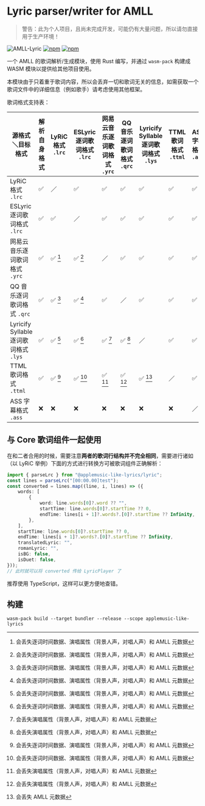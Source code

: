 # Lyric parser/writer for AMLL

> 警告：此为个人项目，且尚未完成开发，可能仍有大量问题，所以请勿直接用于生产环境！

![AMLL-Lyric](https://img.shields.io/badge/Lyric-%23FB8C84?label=Apple%20Music-like%20Lyrics&labelColor=%23FB5C74)
[![npm](https://img.shields.io/npm/dt/%40applemusic-like-lyrics/lyric)](https://www.npmjs.com/package/@applemusic-like-lyrics/lyric)
[![npm](https://img.shields.io/npm/v/%40applemusic-like-lyrics%2Flyric)](https://www.npmjs.com/package/@applemusic-like-lyrics/lyric)

一个 AMLL 的歌词解析/生成模块，使用 Rust 编写，并通过 `wasm-pack`
构建成 WASM 模块以提供给其他项目使用。

本模块由于只着重于歌词内容，所以会丢弃一切和歌词无关的信息，如需获取一个歌词文件中的详细信息（例如歌手）请考虑使用其他框架。

歌词格式支持表：

| 源格式＼目标格式                      | 解析自身格式 | LyRiC 格式 `.lrc` | ESLyric 逐词歌词格式 `.lrc` | 网易云音乐逐词歌词格式 `.yrc` | QQ 音乐逐词歌词格式 `.qrc` | Lyricify Syllable 逐词歌词格式 `.lys` | TTML 歌词格式 `.ttml` | ASS 字幕格式 `.ass` |
| ------------------------------------- | ------------ | ----------------- | --------------------------- | ----------------------------- | -------------------------- | ------------------------------------- | --------------------- | ------------------- |
| LyRiC 格式 `.lrc`                     | ✅           | ／                | ✅                          | ✅                            | ✅                         | ✅                                    | ✅                    | ✅                  |
| ESLyric 逐词歌词格式 `.lrc`           | ✅           | ✅                | ／                          | ✅                            | ✅                         | ✅                                    | ✅                    | ✅                  |
| 网易云音乐逐词歌词格式 `.yrc`         | ✅           | ✅ [^1]           | ✅ [^1]                     | ／                            | ✅                         | ✅                                    | ✅                    | ✅                  |
| QQ 音乐逐词歌词格式 `.qrc`            | ✅           | ✅ [^1]           | ✅ [^1]                     | ✅                            | ／                         | ✅                                    | ✅                    | ✅                  |
| Lyricify Syllable 逐词歌词格式 `.lys` | ✅           | ✅ [^1]           | ✅ [^1]                     | ✅ [^2]                       | ✅ [^2]                    | ／                                    | ✅                    | ✅                  |
| TTML 歌词格式 `.ttml`                 | ✅           | ✅ [^1]           | ✅ [^1]                     | ✅ [^2]                       | ✅ [^2]                    | ✅ [^3]                               | ／                    | ✅                  |
| ASS 字幕格式 `.ass`                   | ❌           | ❌                | ❌                          | ❌                            | ❌                         | ❌                                    | ❌                    | ／                  |

[^1]: 会丢失逐词时间数据、演唱属性（背景人声，对唱人声）和 AMLL 元数据
[^2]: 会丢失演唱属性（背景人声，对唱人声）和 AMLL 元数据
[^3]: 会丢失 AMLL 元数据

## 与 Core 歌词组件一起使用

在和二者合用的时候，需要注意**两者的歌词行结构并不完全相同**，需要进行诸如（以 LyRiC 举例）下面的方式进行转换方可被歌词组件正确解析：

```typescript
import { parseLrc } from "@applemusic-like-lyrics/lyric";
const lines = parseLrc("[00:00.00]test");
const converted = lines.map((line, i, lines) => ({
    words: [
        {
            word: line.words[0]?.word ?? "",
            startTime: line.words[0]?.startTime ?? 0,
            endTime: lines[i + 1]?.words?.[0]?.startTime ?? Infinity,
        },
    ],
    startTime: line.words[0]?.startTime ?? 0,
    endTime: lines[i + 1]?.words?.[0]?.startTime ?? Infinity,
    translatedLyric: "",
    romanLyric: "",
    isBG: false,
    isDuet: false,
}));
// 此时就可以将 converted 传给 LyricPlayer 了
```

推荐使用 TypeScript，这样可以更方便地查错。

## 构建

```shell
wasm-pack build --target bundler --release --scope applemusic-like-lyrics
```
